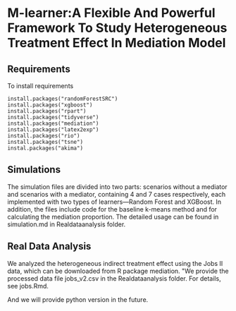 # M-learner:A Flexible And Powerful Framework To Study Heterogeneous Treatment Effect In Mediation Model

## Requirements
To install requirements
```setup
install.packages("randomForestSRC")
install.packages("xgboost")
install.packages("rpart")
install.packages("tidyverse")
install.packages("mediation")
install.packages("latex2exp")
install.packages("rio")
install.packages("tsne")
instal.packages("akima")
```
## Simulations
The simulation files are divided into two parts: scenarios without a mediator and scenarios with a mediator, containing 4 and 7 cases respectively, each implemented with two types of learners—Random Forest and XGBoost. In addition, the files include code for the baseline k-means method and for calculating the mediation proportion.
The detailed usage can be found in simulation.md in Realdataanalysis folder.

## Real Data Analysis

We analyzed the heterogeneous indirect treatment effect using the Jobs II data, which can be downloaded from R package mediation. "We provide the processed data file jobs_v2.csv in the Realdataanalysis folder. For details, see jobs.Rmd.

And we will provide python version in the future.
